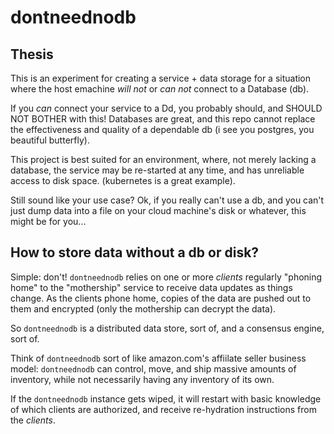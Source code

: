 # dontneednodb

## Thesis

This is an experiment for creating a service + data storage for a situation where the host emachine _will not_ or _can not_ connect to a Database (db).

If you _can_ connect your service to a Dd, you probably should, and SHOULD NOT BOTHER with this! Databases are great, and this repo cannot replace the effectiveness and quality of a dependable db (i see you postgres, you beautiful butterfly).

This project is best suited for an environment, where, not merely lacking a database, the service may be re-started at any time, and has unreliable access to disk space. (kubernetes is a great example).

Still sound like your use case? Ok, if you really can't use a db, and you can't just dump data into a file on your cloud machine's disk or whatever, this might be for you...

## How to store data without a db or disk?

Simple: don't! `dontneednodb` relies on one or more _clients_ regularly "phoning home" to the "mothership" service to receive data updates as things change. As the clients phone home, copies of the data are pushed out to them and encrypted (only the mothership can decrypt the data).

So `dontneednodb` is a distributed data store, sort of, and a consensus engine, sort of.

Think of `dontneednodb` sort of like amazon.com's affiilate seller business model: `dontneednodb` can control, move, and ship massive amounts of inventory, while not necessarily having any inventory of its own.

If the `dontneednodb` instance gets wiped, it will restart with basic knowledge of which clients are authorized, and receive re-hydration instructions from the _clients_.
